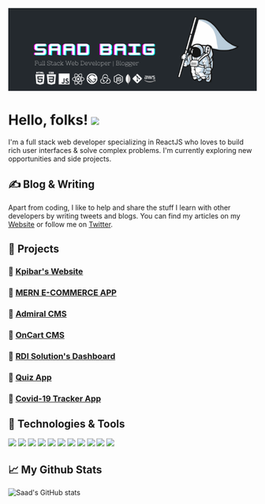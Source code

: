 <!-- [![Header](https://github.com/saadbaigg/saadbaigg/blob/main/banner.png "Header")](https://saadbaigg.github.io/portfolio/  )-->
<img width="1000" alt="portfolio_view" src="https://github.com/saadbaigg/saadbaigg/blob/main/banner.png">



# Hello, folks! <img src="https://raw.githubusercontent.com/MartinHeinz/MartinHeinz/master/wave.gif" width="30px">

I'm a full stack web developer specializing in ReactJS who loves to build rich user interfaces & solve complex problems. I'm currently exploring new opportunities and side projects.

## ✍️ Blog & Writing

Apart from coding, I like to help and share the stuff I learn with other developers by writing tweets and blogs. You can find my articles on my [Website](https://saadbaigg.github.io/portfolio/) or follow me on [Twitter](https://twitter.com/saadbaigg).

## 🚀 Projects

  ### 💎 [Kpibar's Website](https://website-pre.kpibar.com/) <br>
  ### 💎 [MERN E-COMMERCE APP](https://github.com/saadbaigg/MERN_E-COMMERCE_APP) <br>
  ### 💎 [Admiral CMS](https://admiral-cms.netlify.app/) <br>
  ### 💎 [OnCart CMS](https://oncartadmin.web.app/) <br>
  ### 💎 [RDI Solution's Dashboard](https://rdi-solutions.netlify.app/) <br>
  ### 💎 [Quiz App](https://quiz-app-bc10d.web.app/) <br>
  ### 💎 [Covid-19 Tracker App](http://covid-19-tracker-app-saad-baig.surge.sh/) <br>

## 🔧 Technologies & Tools

![](https://img.shields.io/badge/OS-LINUX-informational?style=flat&logo=linux&logoColor=white&color=4B0082)
![](https://img.shields.io/badge/MARKUP-HTML5-informational?style=flat&logo=html5&logoColor=f06529&color=f06529)
![](https://img.shields.io/badge/STYLESHEET-CSS3-informational?style=flat&logo=css3&logoColor=66D3FA&color=66D3FA)
![](https://img.shields.io/badge/LANGUAGE-JAVASCRIPT-informational?style=flat&logo=javascript&logoColor=f0db4f&color=f0db4f)
![](https://img.shields.io/badge/FRAMEWORK-REACT-informational?style=flat&logo=react&logoColor=61DAFB&color=61DAFB)
![](https://img.shields.io/badge/FRAMEWORK-GATSBY-informational?style=flat&logo=gatsby&logoColor=663399&color=663399)
![](https://img.shields.io/badge/RUNTIME-NODEJS-informational?style=flat&logo=nodejs&logoColor=68A063&color=68A063)
![](https://img.shields.io/badge/FRAMEWORK-EXPRESSJS-informational?style=flat&logo=expressjs&logoColor=red&color=red)
![](https://img.shields.io/badge/DB-MONGODB-informational?style=flat&logo=mongodb&logoColor=3FA037&color=3FA037)
![](https://img.shields.io/badge/CLOUD-AWS-informational?style=flat&logo=amazon&logoColor=232F3E&color=232F3E)
![](https://img.shields.io/badge/VERSION_CONTROL-GIT-informational?style=flat&logo=git&logoColor=F1502F&color=F1502F)


## 📈 My Github Stats

![Saad's GitHub stats](https://github-readme-stats.vercel.app/api?username=saadbaigg&count_private=true&show_icons=true&theme=dark)

